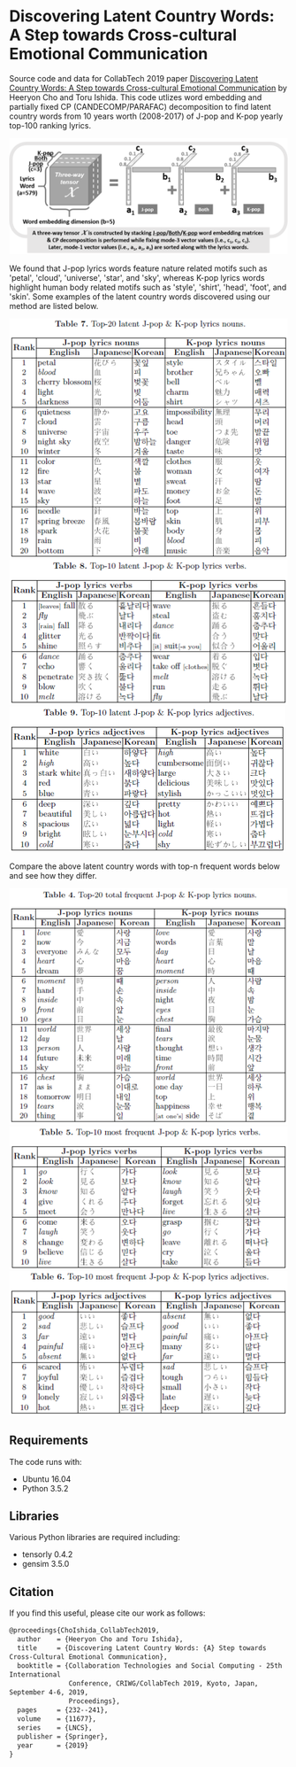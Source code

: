 # Discovering Latent Country Words: A Step towards Cross-cultural Emotional Communication
Source code and data for CollabTech 2019 paper [Discovering Latent Country Words: A Step towards Cross-cultural Emotional Communication](https://drive.google.com/file/d/1NKaS4dx2iaCU4e1XrOMmrQkgYHKe4WXk/view) by Heeryon Cho and Toru Ishida.
This code utlizes word embedding and partially fixed CP (CANDECOMP/PARAFAC) decomposition to find latent country words from 10 years worth (2008-2017) of J-pop and K-pop yearly top-100 ranking lyrics.

![](https://github.com/heeryoncho/collabtech2019/blob/master/fig/tensor.png)

We found that J-pop lyrics words feature nature related motifs such as 'petal', 'cloud', 'universe', 'star', and 'sky', whereas K-pop lyrics words highlight human body related motifs such as 'style', 'shirt', 'head', 'foot', and 'skin'. Some examples of the latent country words discovered using our method are listed below.

![](https://github.com/heeryoncho/collabtech2019/blob/master/fig/table7.png)
![](https://github.com/heeryoncho/collabtech2019/blob/master/fig/table8.png)
![](https://github.com/heeryoncho/collabtech2019/blob/master/fig/table9.png)

Compare the above latent country words with top-n frequent words below and see how they differ. 

![](https://github.com/heeryoncho/collabtech2019/blob/master/fig/table4.png)
![](https://github.com/heeryoncho/collabtech2019/blob/master/fig/table5.png)
![](https://github.com/heeryoncho/collabtech2019/blob/master/fig/table6.png)

## Requirements
The code runs with:
* Ubuntu 16.04
* Python 3.5.2

## Libraries
Various Python libraries are required including:
* tensorly 0.4.2
* gensim 3.5.0

## Citation
If you find this useful, please cite our work as follows:
```
@proceedings{ChoIshida_CollabTech2019,
  author    = {Heeryon Cho and Toru Ishida},
  title     = {Discovering Latent Country Words: {A} Step towards Cross-Cultural Emotional Communication},
  booktitle = {Collaboration Technologies and Social Computing - 25th International
               Conference, CRIWG/CollabTech 2019, Kyoto, Japan, September 4-6, 2019,
               Proceedings},
  pages     = {232--241},
  volume    = {11677},
  series    = {LNCS},
  publisher = {Springer},
  year      = {2019}
}
```
